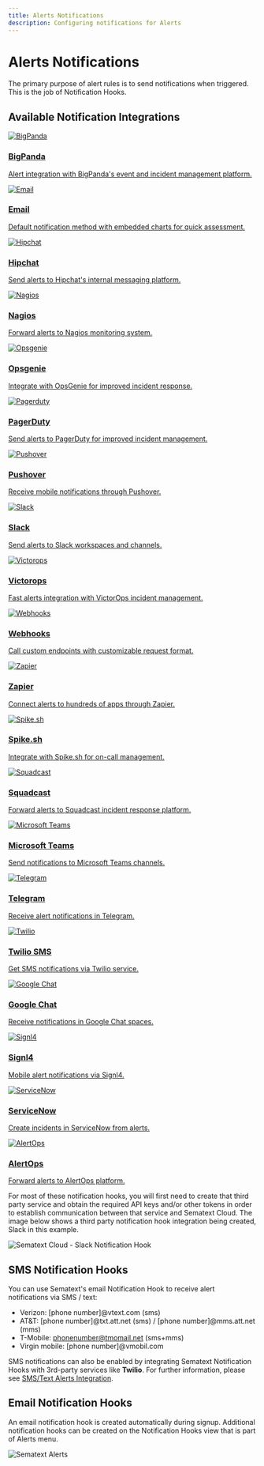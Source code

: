 ```yaml
---
title: Alerts Notifications
description: Configuring notifications for Alerts
---
```


# Alerts Notifications

The primary purpose of alert rules is to send notifications when triggered. This is the job of Notification Hooks.

## Available Notification Integrations

<div class="notification-grid">
  <a href="/docs/integration/alerts-bigpanda-integration/" class="notification-card">
    <img src="../../images/alerts/notifications/bigpanda.svg" alt="BigPanda">
    <div class="notification-content">
      <h3>BigPanda</h3>
      <p>Alert integration with BigPanda's event and incident management platform.</p>
    </div>
  </a>

  <a href="/docs/integration/alerts-email-integration/" class="notification-card">
    <img src="../../images/alerts/notifications/mail.svg" alt="Email">
    <div class="notification-content">
      <h3>Email</h3>
      <p>Default notification method with embedded charts for quick assessment.</p>
    </div>
  </a>

  <a href="/docs/integration/alerts-hipchat-integration/" class="notification-card">
    <img src="../../images/alerts/notifications/hipchat.svg" alt="Hipchat">
    <div class="notification-content">
      <h3>Hipchat</h3>
      <p>Send alerts to Hipchat's internal messaging platform.</p>
    </div>
  </a>

  <a href="/docs/integration/alerts-nagios-integration/" class="notification-card">
    <img src="../../images/alerts/notifications/nagios.jpg" alt="Nagios">
    <div class="notification-content">
      <h3>Nagios</h3>
      <p>Forward alerts to Nagios monitoring system.</p>
    </div>
  </a>

  <a href="/docs/integration/alerts-opsgenie-integration/" class="notification-card">
    <img src="../../images/alerts/notifications/opsgenie.svg" alt="Opsgenie">
    <div class="notification-content">
      <h3>Opsgenie</h3>
      <p>Integrate with OpsGenie for improved incident response.</p>
    </div>
  </a>

  <a href="/docs/integration/alerts-pagerduty-integration/" class="notification-card">
    <img src="../../images/alerts/notifications/pagerduty.svg" alt="Pagerduty">
    <div class="notification-content">
      <h3>PagerDuty</h3>
      <p>Send alerts to PagerDuty for improved incident management.</p>
    </div>
  </a>

  <a href="/docs/integration/alerts-pushover-integration/" class="notification-card">
    <img src="../../images/alerts/notifications/pushover.svg" alt="Pushover">
    <div class="notification-content">
      <h3>Pushover</h3>
      <p>Receive mobile notifications through Pushover.</p>
    </div>
  </a>

  <a href="/docs/integration/alerts-slack-integration/" class="notification-card">
    <img src="../../images/alerts/notifications/slack.svg" alt="Slack">
    <div class="notification-content">
      <h3>Slack</h3>
      <p>Send alerts to Slack workspaces and channels.</p>
    </div>
  </a>

  <a href="/docs/integration/alerts-victorops-integration/" class="notification-card">
    <img src="../../images/alerts/notifications/victorops.svg" alt="Victorops">
    <div class="notification-content">
      <h3>Victorops</h3>
      <p>Fast alerts integration with VictorOps incident management.</p>
    </div>
  </a>

  <a href="/docs/integration/alerts-webhooks-integration/" class="notification-card">
    <img src="../../images/alerts/notifications/webhooks.svg" alt="Webhooks">
    <div class="notification-content">
      <h3>Webhooks</h3>
      <p>Call custom endpoints with customizable request format.</p>
    </div>
  </a>

  <a href="/docs/integration/alerts-zapier-integration/" class="notification-card">
    <img src="../../images/alerts/notifications/zapier.svg" alt="Zapier">
    <div class="notification-content">
      <h3>Zapier</h3>
      <p>Connect alerts to hundreds of apps through Zapier.</p>
    </div>
  </a>

  <a href="/docs/integration/alerts-spikesh-integration/" class="notification-card">
    <img src="../../images/alerts/notifications/spike.svg" alt="Spike.sh">
    <div class="notification-content">
      <h3>Spike.sh</h3>
      <p>Integrate with Spike.sh for on-call management.</p>
    </div>
  </a>

  <a href="/docs/integration/alerts-squadcast-integration/" class="notification-card">
    <img src="../../images/alerts/notifications/squadcast.svg" alt="Squadcast">
    <div class="notification-content">
      <h3>Squadcast</h3>
      <p>Forward alerts to Squadcast incident response platform.</p>
    </div>
  </a>

  <a href="/docs/integration/alerts-microsoft-teams-integration/" class="notification-card">
    <img src="../../images/alerts/notifications/teams.svg" alt="Microsoft Teams">
    <div class="notification-content">
      <h3>Microsoft Teams</h3>
      <p>Send notifications to Microsoft Teams channels.</p>
    </div>
  </a>

  <a href="/docs/integration/alerts-telegram-integration/" class="notification-card">
    <img src="../../images/alerts/notifications/telegram.svg" alt="Telegram">
    <div class="notification-content">
      <h3>Telegram</h3>
      <p>Receive alert notifications in Telegram.</p>
    </div>
  </a>

  <a href="/docs/integration/alerts-twilio-integration/" class="notification-card">
    <img src="../../images/alerts/notifications/twilio.svg" alt="Twilio">
    <div class="notification-content">
      <h3>Twilio SMS</h3>
      <p>Get SMS notifications via Twilio service.</p>
    </div>
  </a>

  <a href="/docs/integration/alerts-googlechat-integration/" class="notification-card">
    <img src="../../images/alerts/notifications/googlechat.svg" alt="Google Chat">
    <div class="notification-content">
      <h3>Google Chat</h3>
      <p>Receive notifications in Google Chat spaces.</p>
    </div>
  </a>

  <a href="/docs/integration/alerts-signl4-integration/" class="notification-card">
    <img src="../../images/alerts/notifications/signl4.svg" alt="Signl4">
    <div class="notification-content">
      <h3>Signl4</h3>
      <p>Mobile alert notifications via Signl4.</p>
    </div>
  </a>

  <a href="/docs/integration/alerts-servicenow-integration/" class="notification-card">
    <img src="../../images/alerts/notifications/servicenow.svg" alt="ServiceNow">
    <div class="notification-content">
      <h3>ServiceNow</h3>
      <p>Create incidents in ServiceNow from alerts.</p>
    </div>
  </a>

  <a href="/docs/integration/alerts-alertops-integration/" class="notification-card">
    <img src="../../images/alerts/notifications/alertops.svg" alt="AlertOps">
    <div class="notification-content">
      <h3>AlertOps</h3>
      <p>Forward alerts to AlertOps platform.</p>
    </div>
  </a>
</div>

For most of these notification hooks, you will first need to create that third party service and obtain the required API keys and/or other tokens in order to establish communication between that service and Sematext Cloud. The image below shows a third party notification hook integration being created, Slack in this example.

![Sematext Cloud - Slack Notification Hook](../images/guide/integrations/slack-notification-hook.png)

## SMS Notification Hooks

You can use Sematext's email Notification Hook to receive alert notifications via SMS / text:

- Verizon: [phone number]@vtext.com (sms)
- AT&T: [phone number]@txt.att.net (sms) / [phone number]@mms.att.net (mms) 
- T-Mobile: phonenumber@tmomail.net (sms+mms) 
- Virgin mobile: [phone number]@vmobil.com 

SMS notifications can also be enabled by integrating Sematext Notification Hooks with 3rd-party services like **Twilio**. For further information, please see [SMS/Text Alerts Integration](/docs/integration/alerts-sms-integration).

## Email Notification Hooks

An email notification hook is created automatically during signup. Additional notification hooks can be created on the Notification Hooks view that is part of Alerts menu.

![Sematext Alerts](../images/alerts/image_10.png "Sematext Alerts")

